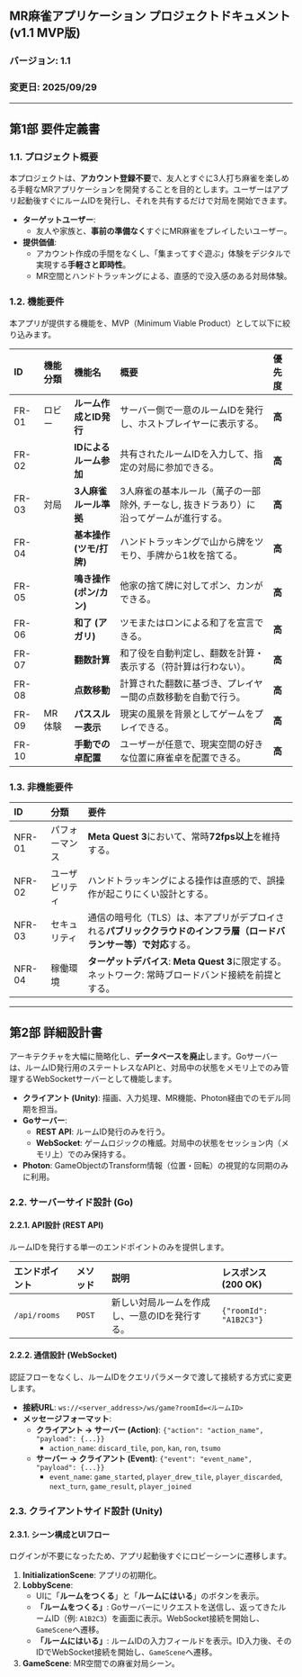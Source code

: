 ## MR麻雀アプリケーション プロジェクトドキュメント (v1.1 MVP版)

### バージョン: 1.1
### 変更日: 2025/09/29

---

## 第1部 要件定義書

### 1.1. プロジェクト概要
本プロジェクトは、**アカウント登録不要**で、友人とすぐに3人打ち麻雀を楽しめる手軽なMRアプリケーションを開発することを目的とします。ユーザーはアプリ起動後すぐにルームIDを発行し、それを共有するだけで対局を開始できます。

* **ターゲットユーザー**:
    * 友人や家族と、**事前の準備なく**すぐにMR麻雀をプレイしたいユーザー。
* **提供価値**:
    * アカウント作成の手間をなくし、「集まってすぐ遊ぶ」体験をデジタルで実現する**手軽さと即時性**。
    * MR空間とハンドトラッキングによる、直感的で没入感のある対局体験。

### 1.2. 機能要件
本アプリが提供する機能を、MVP（Minimum Viable Product）として以下に絞り込みます。

| ID | 機能分類 | 機能名 | 概要 | 優先度 |
| :--- | :--- | :--- | :--- | :--- |
| FR-01 | ロビー | **ルーム作成とID発行** | サーバー側で一意のルームIDを発行し、ホストプレイヤーに表示する。 | **高** |
| FR-02 | | **IDによるルーム参加** | 共有されたルームIDを入力して、指定の対局に参加できる。 | **高** |
| FR-03 | 対局 | **3人麻雀ルール準拠** | 3人麻雀の基本ルール（萬子の一部除外, チーなし, 抜きドラあり）に沿ってゲームが進行する。 | **高** |
| FR-04 | | **基本操作 (ツモ/打牌)** | ハンドトラッキングで山から牌をツモり、手牌から1枚を捨てる。 | **高** |
| FR-05 | | **鳴き操作 (ポン/カン)** | 他家の捨て牌に対してポン、カンができる。 | **高** |
| FR-06 | | **和了 (アガリ)** | ツモまたはロンによる和了を宣言できる。 | **高** |
| FR-07 | | **翻数計算** | 和了役を自動判定し、翻数を計算・表示する（符計算は行わない）。 | **高** |
| FR-08 | | **点数移動** | 計算された翻数に基づき、プレイヤー間の点数移動を自動で行う。 | **高** |
| FR-09 | MR体験 | **パススルー表示** | 現実の風景を背景としてゲームをプレイできる。 | **高** |
| FR-10 | | **手動での卓配置** | ユーザーが任意で、現実空間の好きな位置に麻雀卓を配置できる。 | **高** |

### 1.3. 非機能要件

| ID | 分類 | 要件 |
| :--- | :--- | :--- |
| NFR-01 | パフォーマンス | **Meta Quest 3**において、常時**72fps以上**を維持する。 |
| NFR-02 | ユーザビリティ | ハンドトラッキングによる操作は直感的で、誤操作が起こりにくい設計とする。 |
| NFR-03 | セキュリティ | 通信の暗号化（TLS）は、本アプリがデプロイされる**パブリッククラウドのインフラ層（ロードバランサー等）で対応**する。 |
| NFR-04 | 稼働環境 | **ターゲットデバイス**: **Meta Quest 3**に限定する。ネットワーク: 常時ブロードバンド接続を前提とする。 |

---

## 第2部 詳細設計書

アーキテクチャを大幅に簡略化し、**データベースを廃止**します。Goサーバーは、ルームID発行用のステートレスなAPIと、対局中の状態をメモリ上でのみ管理するWebSocketサーバーとして機能します。

* **クライアント (Unity)**: 描画、入力処理、MR機能、Photon経由でのモデル同期を担当。
* **Goサーバー**:
    * **REST API**: ルームID発行のみを行う。
    * **WebSocket**: ゲームロジックの権威。対局中の状態をセッション内（メモリ上）でのみ保持する。
* **Photon**: GameObjectのTransform情報（位置・回転）の視覚的な同期のみに利用。



### 2.2. サーバーサイド設計 (Go)

#### 2.2.1. API設計 (REST API)
ルームIDを発行する単一のエンドポイントのみを提供します。

| エンドポイント | メソッド | 説明 | レスポンス (200 OK) |
| :--- | :--- | :--- | :--- |
| `/api/rooms` | `POST` | 新しい対局ルームを作成し、一意のIDを発行する。 | `{"roomId": "A1B2C3"}` |

#### 2.2.2. 通信設計 (WebSocket)
認証フローをなくし、ルームIDをクエリパラメータで渡して接続する方式に変更します。

* **接続URL**: `ws://<server_address>/ws/game?roomId=<ルームID>`
* **メッセージフォーマット**:
    * **クライアント → サーバー (Action)**: `{"action": "action_name", "payload": {...}}`
        * `action_name`: `discard_tile`, `pon`, `kan`, `ron`, `tsumo`
    * **サーバー → クライアント (Event)**: `{"event": "event_name", "payload": {...}}`
        * `event_name`: `game_started`, `player_drew_tile`, `player_discarded`, `next_turn`, `game_result`, `player_joined`

### 2.3. クライアントサイド設計 (Unity)

#### 2.3.1. シーン構成とUIフロー
ログインが不要になったため、アプリ起動後すぐにロビーシーンに遷移します。

1.  **InitializationScene**: アプリの初期化。
2.  **LobbyScene**:
    * UIに「**ルームをつくる**」と「**ルームにはいる**」のボタンを表示。
    * **「ルームをつくる」**: Goサーバーにリクエストを送信し、返ってきたルームID（例: `A1B2C3`）を画面に表示。WebSocket接続を開始し、`GameScene`へ遷移。
    * **「ルームにはいる」**: ルームIDの入力フィールドを表示。ID入力後、そのIDでWebSocket接続を開始し、`GameScene`へ遷移。
3.  **GameScene**: MR空間での麻雀対局シーン。



